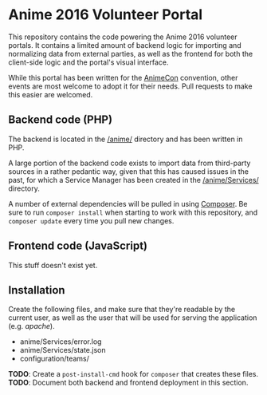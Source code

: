 Anime 2016 Volunteer Portal
===
This repository contains the code powering the Anime 2016 volunteer portals. It contains a limited
amount of backend logic for importing and normalizing data from external parties, as well as the
frontend for both the client-side logic and the portal's visual interface.

While this portal has been written for the [AnimeCon](http://www.animecon.nl/) convention, other
events are most welcome to adopt it for their needs. Pull requests to make this easier are welcomed.

## Backend code (PHP)
The backend is located in the [/anime/](/anime/) directory and has been written in PHP.

A large portion of the backend code exists to import data from third-party sources in a rather
pedantic way, given that this has caused issues in the past, for which a Service Manager has been
created in the [/anime/Services/](/anime/Services/) directory.

A number of external dependencies will be pulled in using [Composer](https://getcomposer.org). Be
sure to run `composer install` when starting to work with this repository, and `composer update`
every time you pull new changes.

## Frontend code (JavaScript)
This stuff doesn't exist yet.

## Installation
Create the following files, and make sure that they're readable by the current user, as well as the
user that will be used for serving the application (e.g. _apache_).

  - anime/Services/error.log
  - anime/Services/state.json
  - configuration/teams/

**TODO**: Create a `post-install-cmd` hook for `composer` that creates these files.
**TODO**: Document both backend and frontend deployment in this section.
